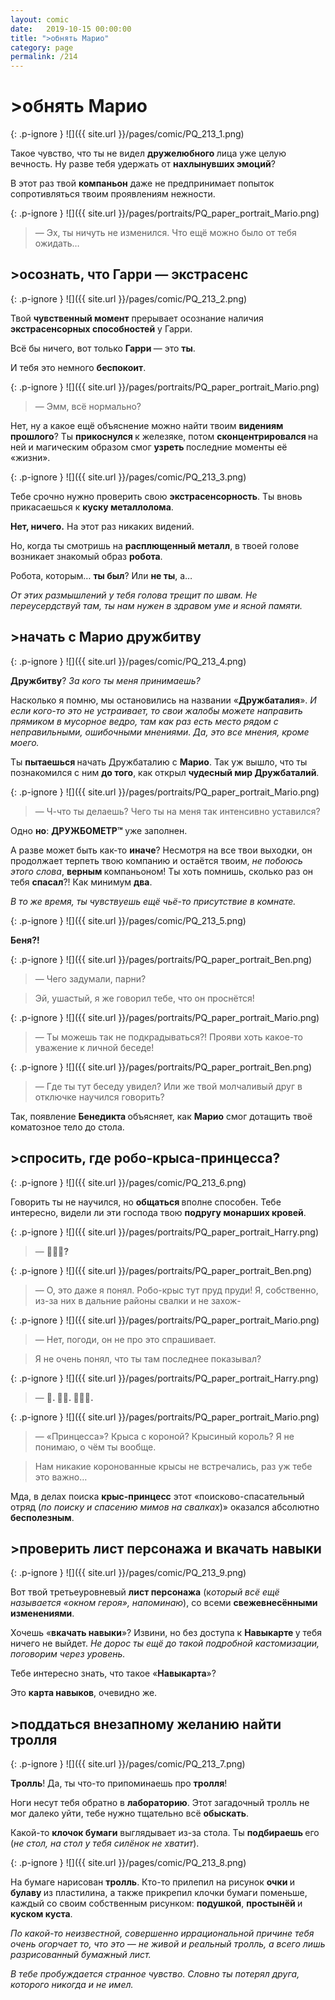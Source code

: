 ```yaml
---
layout: comic
date:   2019-10-15 00:00:00 
title: ">обнять Марио"
category: page
permalink: /214
---
```

# >обнять Марио

{: .p-ignore }
![]({{ site.url }}/pages/comic/PQ_213_1.png)

Такое чувство, что ты не видел <strong>дружелюбного </strong>лица уже целую вечность. Ну разве тебя удержать от <strong>нахлынувших эмоций</strong>?

В этот раз твой <strong>компаньон</strong> даже не предпринимает попыток сопротивляться твоим проявлениям нежности.

{: .p-ignore }
![]({{ site.url }}/pages/portraits/PQ_paper_portrait_Mario.png)

<blockquote>— Эх, ты ничуть не изменился. Что ещё можно было от тебя ожидать…</blockquote>

## >осознать, что Гарри — экстрасенс

{: .p-ignore }
![]({{ site.url }}/pages/comic/PQ_213_2.png)

Твой <strong>чувственный момент</strong> прерывает осознание наличия <strong>экстрасенсорных способностей</strong> у Гарри. 

Всё бы ничего, вот только <strong>Гарри </strong>— это <strong>ты</strong>. 

И тебя это немного <strong>беспокоит</strong>.

{: .p-ignore }
![]({{ site.url }}/pages/portraits/PQ_paper_portrait_Mario.png)

<blockquote>— Эмм, всё нормально?</blockquote>

Нет, ну а какое ещё объяснение можно найти твоим <strong>видениям прошлого</strong>? Ты <strong>прикоснулся </strong>к железяке, потом <strong>сконцентрировался </strong>на ней и магическим образом смог <strong>узреть </strong>последние моменты её «жизни». 

{: .p-ignore }
![]({{ site.url }}/pages/comic/PQ_213_3.png)

Тебе срочно нужно проверить свою <strong>экстрасенсорность</strong>. Ты вновь прикасаешься к <strong>куску металлолома</strong>.

<strong>Нет, ничего.</strong> На этот раз никаких видений.

Но, когда ты смотришь на <strong>расплющенный металл</strong>, в твоей голове возникает знакомый образ <strong>робота</strong>.

Робота, которым… <strong>ты был</strong>? Или <strong>не ты</strong>, а…

<em>От этих размышлений у тебя голова трещит по швам. Не переусердствуй там, ты нам нужен в здравом уме и ясной памяти.</em>

## >начать с Марио дружбитву

{: .p-ignore }
![]({{ site.url }}/pages/comic/PQ_213_4.png)

<strong>Дружбитву</strong>? <em>За кого ты меня принимаешь?</em>

Насколько я помню, мы остановились на названии «<strong>Дружбаталия</strong>». <em>И если кого-то это не устраивает, то свои жалобы можете направить прямиком в мусорное ведро, там как раз есть место рядом с неправильными, ошибочными мнениями. Да, это все мнения, кроме моего.</em>

Ты <strong>пытаешься </strong>начать Дружбаталию с <strong>Марио</strong>. Так уж вышло, что ты познакомился с ним <strong>до того</strong>, как открыл <strong>чудесный мир Дружбаталий</strong>.

{: .p-ignore }
![]({{ site.url }}/pages/portraits/PQ_paper_portrait_Mario.png)

<blockquote>— Ч-что ты делаешь? Чего ты на меня так интенсивно уставился?</blockquote>

Одно <strong>но</strong>: <strong>ДРУЖБОМЕТР™ </strong>уже заполнен.

А разве может быть как-то <strong>иначе</strong>? Несмотря на все твои выходки, он продолжает терпеть твою компанию и остаётся твоим, <em>не побоюсь этого слова</em>, <strong>верным </strong>компаньоном! Ты хоть помнишь, сколько раз он тебя <strong>спасал</strong>?! Как минимум <strong>два</strong>.

<em>В то же время, ты чувствуешь ещё чьё-то присутствие в комнате.</em>

{: .p-ignore }
![]({{ site.url }}/pages/comic/PQ_213_5.png)

<strong>Беня?!</strong>

{: .p-ignore }
![]({{ site.url }}/pages/portraits/PQ_paper_portrait_Ben.png)

<blockquote>— Чего задумали, парни?</blockquote>

<blockquote>Эй, ушастый, я же говорил тебе, что он проснётся!</blockquote>

{: .p-ignore }
![]({{ site.url }}/pages/portraits/PQ_paper_portrait_Mario.png)

<blockquote>— Ты можешь так не подкрадываться?! Прояви хоть какое-то уважение к личной беседе!</blockquote>

{: .p-ignore }
![]({{ site.url }}/pages/portraits/PQ_paper_portrait_Ben.png)

<blockquote>— Где ты тут беседу увидел? Или же твой молчаливый друг в отключке научился говорить?</blockquote>

Так, появление <strong>Бенедикта </strong>объясняет, как <strong>Марио</strong> смог дотащить твоё коматозное тело до стола.

## >спросить, где робо-крыса-принцесса?

{: .p-ignore }
![]({{ site.url }}/pages/comic/PQ_213_6.png)

Говорить ты не научился, но <strong>общаться </strong>вполне способен. Тебе интересно, видели ли эти господа твою <strong>подругу монарших кровей</strong>.

{: .p-ignore }
![]({{ site.url }}/pages/portraits/PQ_paper_portrait_Harry.png)

<blockquote>— <strong>🤖🐀👸?</strong></blockquote>

{: .p-ignore }
![]({{ site.url }}/pages/portraits/PQ_paper_portrait_Ben.png)

<blockquote>— О, это даже я понял. Робо-крыс тут пруд пруди! Я, собственно, из-за них в дальние районы свалки и не захож-</blockquote>

{: .p-ignore }
![]({{ site.url }}/pages/portraits/PQ_paper_portrait_Mario.png)

<blockquote>— Нет, погоди, он не про это спрашивает. </blockquote>

<blockquote>Я не очень понял, что ты там последнее показывал?</blockquote>

{: .p-ignore }
![]({{ site.url }}/pages/portraits/PQ_paper_portrait_Harry.png)

<blockquote>— <strong>👸. 👧👑. 🤖🐀👑.</strong></blockquote>

{: .p-ignore }
![]({{ site.url }}/pages/portraits/PQ_paper_portrait_Mario.png)

<blockquote>— «Принцесса»? Крыса с короной? Крысиный король? Я не понимаю, о чём ты вообще.</blockquote>

<blockquote>Нам никакие коронованные крысы не встречались, раз уж тебе это важно…</blockquote>

Мда, в делах поиска <strong>крыс-принцесс</strong> этот «поисково-спасательный отряд (<em>по поиску и спасению мимов на свалках</em>)» оказался абсолютно <strong>бесполезным</strong>.

## >проверить лист персонажа и вкачать навыки

{: .p-ignore }
![]({{ site.url }}/pages/comic/PQ_213_9.png)

Вот твой третьеуровневый <strong>лист персонажа</strong> (к<em>оторый всё ещё называется «окном героя», напоминаю</em>), со всеми <strong>свежевнесёнными изменениями</strong>.

Хочешь «<strong>вкачать навыки</strong>»? Извини, но без доступа к <strong>Навыкарте </strong>у тебя ничего не выйдет. <em>Не дорос ты ещё до такой подробной кастомизации, поговорим через уровень.</em>

Тебе интересно знать, что такое «<strong>Навыкарта</strong>»? 

Это <strong>карта навыков</strong>, очевидно же.

## >поддаться внезапному желанию найти тролля

{: .p-ignore }
![]({{ site.url }}/pages/comic/PQ_213_7.png)

<strong>Тролль</strong>! Да, ты что-то припоминаешь про <strong>тролля</strong>!

Ноги несут тебя обратно в <strong>лабораторию</strong>. Этот загадочный тролль не мог далеко уйти, тебе нужно тщательно всё <strong>обыскать</strong>.

Какой-то <strong>клочок бумаги</strong> выглядывает из-за стола. Ты <strong>подбираешь </strong>его (<em>не стол, на стол у тебя силёнок не хватит</em>).

{: .p-ignore }
![]({{ site.url }}/pages/comic/PQ_213_8.png)

На бумаге нарисован <strong>тролль</strong>. Кто-то прилепил на рисунок <strong>очки </strong>и <strong>булаву </strong>из пластилина, а также прикрепил клочки бумаги поменьше, каждый со своим собственным рисунком: <strong>подушкой</strong>, <strong>простынёй </strong>и <strong>куском куста</strong>.

<em>По какой-то неизвестной, совершенно иррациональной причине тебя очень огорчает то, что это — не живой и реальный тролль, а всего лишь разрисованный бумажный лист.</em>

<em>В тебе пробуждается странное чувство. Словно ты потерял друга, которого никогда и не имел.</em>
